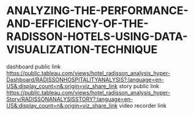 # ANALYZING-THE-PERFORMANCE-AND-EFFICIENCY-OF-THE-RADISSON-HOTELS-USING-DATA-VISUALIZATION-TECHNIQUE
dashboard public link https://public.tableau.com/views/hotel_radisson_analysis_hyper-Dashboard/RADISSONHOSPITALITYANALYSIS?:language=en-US&:display_count=n&:origin=viz_share_link
story public link https://public.tableau.com/views/hotel_radisson_analysis_hyper-Story/RADISSONANALYSISSTORY?:language=en-US&:display_count=n&:origin=viz_share_link
video recorder link
